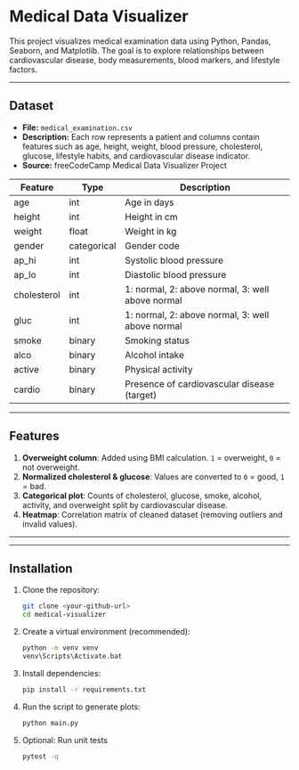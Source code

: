 # Medical Data Visualizer

This project visualizes medical examination data using Python, Pandas, Seaborn, and Matplotlib. The goal is to explore relationships between cardiovascular disease, body measurements, blood markers, and lifestyle factors.

---

## Dataset

- **File:** `medical_examination.csv`
- **Description:** Each row represents a patient and columns contain features such as age, height, weight, blood pressure, cholesterol, glucose, lifestyle habits, and cardiovascular disease indicator.
- **Source:** freeCodeCamp Medical Data Visualizer Project

| Feature | Type | Description |
|---------|------|-------------|
| age | int | Age in days |
| height | int | Height in cm |
| weight | float | Weight in kg |
| gender | categorical | Gender code |
| ap_hi | int | Systolic blood pressure |
| ap_lo | int | Diastolic blood pressure |
| cholesterol | int | 1: normal, 2: above normal, 3: well above normal |
| gluc | int | 1: normal, 2: above normal, 3: well above normal |
| smoke | binary | Smoking status |
| alco | binary | Alcohol intake |
| active | binary | Physical activity |
| cardio | binary | Presence of cardiovascular disease (target) |

---

## Features

1. **Overweight column**: Added using BMI calculation. `1` = overweight, `0` = not overweight.  
2. **Normalized cholesterol & glucose**: Values are converted to `0` = good, `1` = bad.  
3. **Categorical plot**: Counts of cholesterol, glucose, smoke, alcohol, activity, and overweight split by cardiovascular disease.  
4. **Heatmap**: Correlation matrix of cleaned dataset (removing outliers and invalid values).  

---


---

## Installation

1. Clone the repository:
   ```bash
   git clone <your-github-url>
   cd medical-visualizer
2. Create a virtual environment (recommended):
   ```bash
   python -m venv venv
   venv\Scripts\Activate.bat
3. Install dependencies:
   ```bash
   pip install -r requirements.txt
4. Run the script to generate plots:
   ```bash
   python main.py
5. Optional: Run unit tests
    ```bash
   pytest -q

